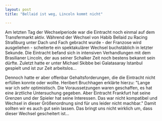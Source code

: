 ```yaml
---
layout: post
title: "Bellaid ist weg, Lincoln kommt nicht"

---
```


Am letzten Tag der Wechselperiode war die Eintracht noch einmal auf dem Transfermarkt aktiv. Während der Wechsel von Habib Bellaid zu Racing Straßburg unter Dach und Fach gebracht wurde - der Franzose wird ausgeliehen - scheiterte ein spektakulärer Wechsel buchstäblich in letzter Sekunde. Die Eintracht befand sich in intensiven Verhandlungen mit dem Brasilianer Lincoln, der aus seiner Schalker Zeit noch bestens bekannt sein dürfte. Zuletzt hatte er unter Michael Skibbe bei Galatasaray Istanbul gespielt und ist zur Zeit arbeitslos...

Dennoch hatte er aber offenbar Gehaltsforderungen, die die Eintracht nicht erfüllen konnte oder wollte. Heribert Bruchhagen erklärte hierzu: "Lange war ich sehr optimistisch. Die Voraussetzungen waren geschaffen, es hat eine ärztliche Untersuchung gegeben. Aber Eintracht Frankfurt hat seine Grenzen und der Spieler hat seine Interessen. Das war nicht kompatibel und Wechsel in dieser Größenordnung sind für uns leider nicht machbar." Damit sollten wir es auch gut sein lassen. Das bringt uns nicht wirklich um, dass dieser Wechsel gescheitert ist...
